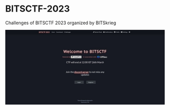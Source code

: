 # BITSCTF-2023
Challenges of BITSCTF 2023 organized by BITSkrieg 

![](./photo_6134290545661556827_y.jpg)
